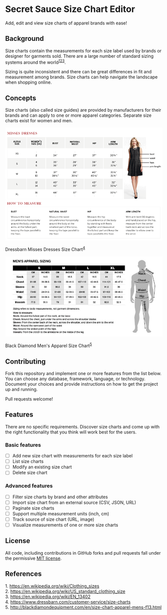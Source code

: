 # Secret Sauce Size Chart Editor

Add, edit and view size charts of apparel brands with ease!

## Background

Size charts contain the measurements for each size label used by brands or designer for garments sold.
There are a large number of standard sizing systems around the world<sup>[1](#1)[2](#2)[3](#3)</sup>.

Sizing is quite inconsistent and there can be great differences in fit and measurement among brands.
Size charts can help navigate the landscape when shopping online.

## Concepts

Size charts (also called size guides) are provided by manufacturers for their brands and can apply to
one or more apparel categories. Separate size charts exist for women and men.

![Dressbarn Misses Dresses Size Chart](size-charts/dressbarn-misses-dresses.gif)

Dressbarn Misses Dresses Size Chart<sup>[4](#4)</sup>

![Black Diamond Men's Apparel Size Chart](size-charts/black-diamond-mens-apparel.jpg)

Black Diamond Men's Apparel Size Chart<sup>[5](#5)</sup>

## Contributing

Fork this repository and implement one or more features from the list below.
You can choose any database, framework, language, or technology.
Document your choices and provide instructions on how to get the project up and running.

Pull requests welcome!

## Features

There are no specific requirements. Discover size charts and come up with the right functionality
that you think will work best for the users.

### Basic features

 * [ ] Add new size chart with measurements for each size label
 * [ ] List size charts
 * [ ] Modify an existing size chart
 * [ ] Delete size chart
 
### Advanced features

 * [ ] Filter size charts by brand and other attributes
 * [ ] Import size chart from an external source (CSV, JSON, URL)
 * [ ] Paginate size charts
 * [ ] Support multiple measurement units (inch, cm)
 * [ ] Track source of size chart (URL, image)
 * [ ] Visualize measurements of one or more size charts

## License

All code, including contributions in GitHub forks and pull requests fall under the permissive [MIT license](LICENSE).

## References

<a name="1">1.</a> https://en.wikipedia.org/wiki/Clothing_sizes<br/>
<a name="2">2.</a> https://en.wikipedia.org/wiki/US_standard_clothing_size<br/>
<a name="3">3.</a> https://en.wikipedia.org/wiki/EN_13402<br/>
<a name="4">4.</a> https://www.dressbarn.com/customer-service/size-charts<br/>
<a name="5">5.</a> http://blackdiamondequipment.com/en/size-chart-apparel-mens-f13.html<br/>
